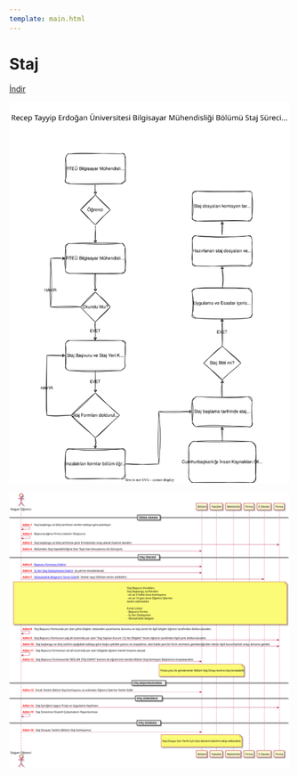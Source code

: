 ```yaml
---
template: main.html
---
```


# Staj

[İndir](assets/internship-flowchart-extended.pdf)

![](assets/internship-flowchart.drawio.svg)

![](assets/internship-flowchart-extended.svg)
